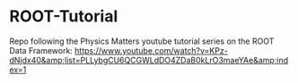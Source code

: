 # ROOT-Tutorial
Repo following the Physics Matters youtube tutorial series on the ROOT Data Framework: https://www.youtube.com/watch?v=KPz-dNjdx40&amp;list=PLLybgCU6QCGWLdDO4ZDaB0kLrO3maeYAe&amp;index=1
